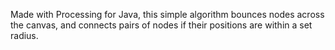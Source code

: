 Made with Processing for Java, this simple algorithm bounces nodes across the canvas, and connects pairs of nodes if their positions are within a set radius. 

